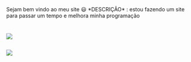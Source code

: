 <div align="left"> Sejam bem vindo ao meu site 😃
*DESCRIÇÃO* : estou fazendo um site 
para passar um tempo e melhora minha programação </div>

<h1 id="h">
<a href="https://www.instagram.com/cauaaasantos/?hl=pt-br"><img src="https://img.shields.io/badge/Instagram-E4405F?style=for-the-badge&logo=instagram&logoColor=white" target="_blank"></a>
  
<a href="https://api.whatsapp.com/send?phone=5521987020575"><img src="https://img.shields.io/badge/WhatsApp-25D366?style=for-the-badge&logo=whatsapp&logoColor=white" target="_blank"></a>
</h1>


